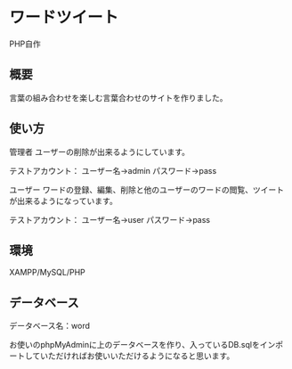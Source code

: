 # ワードツイート
PHP自作

## 概要
言葉の組み合わせを楽しむ言葉合わせのサイトを作りました。

## 使い方
管理者
ユーザーの削除が出来るようにしています。

テストアカウント：
ユーザー名→admin
パスワード→pass


ユーザー
ワードの登録、編集、削除と他のユーザーのワードの閲覧、ツイートが出来るようになっています。

テストアカウント：
ユーザー名→user
パスワード→pass

## 環境
XAMPP/MySQL/PHP

## データベース
データベース名：word

お使いのphpMyAdminに上のデータベースを作り、入っているDB.sqlをインポートしていただければお使いいただけるようになると思います。
